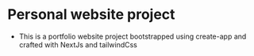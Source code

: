 # Personal website project
- This is a portfolio website project bootstrapped using  create-app and crafted with NextJs and tailwindCss 

